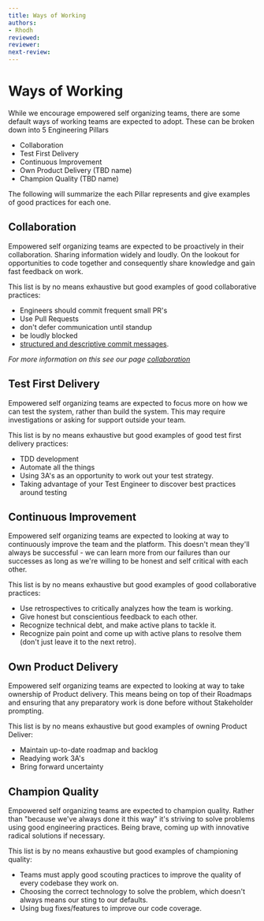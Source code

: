 ```yaml
---
title: Ways of Working
authors: 
- Rhodh
reviewed: 
reviewer:
next-review: 
---
```

# Ways of Working

While we encourage empowered self organizing teams, there are some default ways of working teams are expected to adopt. These can be broken down into 5 Engineering Pillars

 - Collaboration
 - Test First Delivery
 - Continuous Improvement
 - Own Product Delivery  (TBD name)
 - Champion Quality (TBD name)

 The following will summarize the each Pillar represents and give examples of good practices for each one.

## Collaboration

Empowered self organizing teams are expected to be proactively in their collaboration. Sharing information widely and loudly. On the lookout for opportunities to code together and consequently share knowledge and gain fast feedback on work.  

This list is by no means exhaustive but good examples of good collaborative practices:

- Engineers should commit frequent small PR's
- Use Pull Requests
- don't defer communication until standup
- be loudly blocked
- [structured and descriptive commit messages](https://github.com/erlang/otp/wiki/writing-good-commit-messages).

_For more information on this see our page [collaboration](5.-Collaboration-&-Ops)_

## Test First Delivery

Empowered self organizing teams are expected to focus more on how we can test the system, rather than build the system. This may require investigations or asking for support outside your team.

This list is by no means exhaustive but good examples of good test first delivery practices:

 - TDD development
 - Automate all the things
 - Using 3A's as an opportunity to work out your test strategy.
 - Taking advantage of your Test Engineer to discover best practices around testing

## Continuous Improvement

Empowered self organizing teams are expected to looking at way to continuously improve the team and the platform. This doesn't mean 
they'll always be successful - we can learn more from our failures than our successes as long as we're willing to be honest and self critical with each other.

This list is by no means exhaustive but good examples of good collaborative practices:

 - Use retrospectives to critically analyzes how the team is working.
 - Give honest but conscientious feedback to each other.
 - Recognize technical debt, and make active plans to tackle it.
 - Recognize pain point and come up with active plans to resolve them (don't just leave it to the next retro).

## Own Product Delivery

Empowered self organizing teams are expected to looking at way to take ownership of Product delivery. This means being on top of their Roadmaps and ensuring that any preparatory work is done before without Stakeholder prompting.

This list is by no means exhaustive but good examples of owning Product Deliver:

- Maintain up-to-date roadmap and backlog
- Readying work 3A's
- Bring forward uncertainty

##  Champion Quality 
Empowered self organizing teams are expected to champion quality. Rather than "because we've always done it this way" it's striving to solve problems using good engineering practices. Being brave, coming up with innovative radical solutions if necessary.

This list is by no means exhaustive but good examples of championing quality:

- Teams must apply good scouting practices to improve the quality of every codebase they work on.
- Choosing the correct technology to solve the problem, which doesn't always means our sting to our defaults.
- Using bug fixes/features to improve our code coverage.





